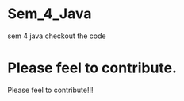 # Sem_4_Java
sem  4 java
checkout the code

Please feel to contribute.
=======
Please feel to contribute!!!

